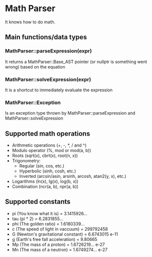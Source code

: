 # Math Parser
It knows how to do math.

## Main functions/data types

### MathParser::parseExpression(expr)
It returns a MathParser::Base_AST pointer (or nullptr is something went wrong) based on the equation

### MathParser::solveExpression(expr)
It is a shortcut to immediately evaluate the expression

### MathParser::Exception
Is an exception type thrown by MathParser::parseExpression and MathParser::solveExpression

## Supported math operations
- Arithmetic operations (+, -, *, / and ^)
- Modulo operator (%, mod or mod(a, b))
- Roots (sqrt(x), cbrt(x), root(n, x))
- Trigonometry:
    - Regular (sin, cos, etc.)
    - Hyperbolic (sinh, cosh, etc.)
    - Inverted (arcsin/asin, arsinh, arcosh, atan2(y, x), etc.)
- Logarithms (ln(x), lg(x), log(b, x))
- Combination (ncr(a, b), npr(a, b))

## Supported constants
- pi (You know what it is) = 3.1415926...
- tau (pi * 2) = 6.2831855...
- phi (The golden ratio) = 1.6180339...
- c (The speed of light in vaccuum) = 299792458
- G (Newton's gravitational constant) = 6.6743015 e-11
- g (Earth's free fall acceleration) = 9.80665
- Mp (The mass of a proton) = 1.6726219... e-27
- Mn (The mass of a neutron) = 1.6749274... e-27

